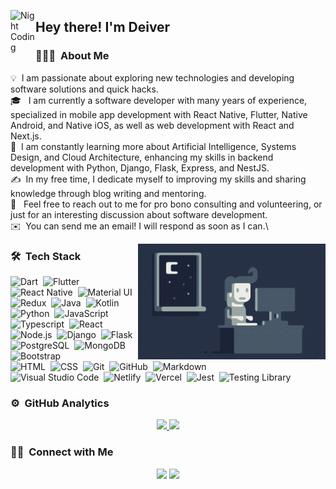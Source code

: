 <img alt="Night Coding" src="./assets/Hand%20Wave.gif" width='40' align="left"/><h2>Hey there! I'm Deiver</h2>

<!-- ## 👋 &nbsp;Hey there! I'm Aditya -->

### 👨🏻‍💻 &nbsp;About Me

💡 &nbsp;I am passionate about exploring new technologies and developing software solutions and quick hacks.\
🎓 &nbsp; I am currently a software developer with many years of experience, specialized in mobile app development with React Native, Flutter, Native Android, and Native iOS, as well as web development with React and Next.js.\
🌱 &nbsp;I am constantly learning more about Artificial Intelligence, Systems Design, and Cloud Architecture, enhancing my skills in backend development with Python, Django, Flask, Express, and NestJS.\
✍️ &nbsp;In my free time, I dedicate myself to improving my skills and sharing knowledge through blog writing and mentoring.\
💬 &nbsp; Feel free to reach out to me for pro bono consulting and volunteering, or just for an interesting discussion about software development.\
✉️ &nbsp;You can send me an email! I will respond as soon as I can.\

<img alt="Night Coding" src="https://raw.githubusercontent.com/AVS1508/AVS1508/master/assets/Night-Coding.gif" align="right"/>

### 🛠 &nbsp;Tech Stack

![Dart](https://img.shields.io/badge/Dart-0175C2?style=for-the-badge&logo=dart&logoColor=white)&nbsp;
![Flutter](https://img.shields.io/badge/Flutter-02569B?style=for-the-badge&logo=flutter&logoColor=white)&nbsp;
![React Native](https://img.shields.io/badge/React_Native-20232A?style=for-the-badge&logo=react&logoColor=61DAFB)&nbsp;
![Material UI](https://img.shields.io/badge/Material--UI-0081CB?style=for-the-badge&logo=material-ui&logoColor=white)&nbsp;
![Redux](https://img.shields.io/badge/Redux-593D88?style=for-the-badge&logo=redux&logoColor=white)&nbsp;
![Java](https://img.shields.io/badge/Java-ED8B00?style=for-the-badge&logo=openjdk)&nbsp;
![Kotlin](https://img.shields.io/badge/Kotlin-0095D5?&style=for-the-badge&logo=kotlin)&nbsp;
![Python](https://img.shields.io/badge/-Python-05122A?style=flat&logo=python)&nbsp;
![JavaScript](https://img.shields.io/badge/-JavaScript-05122A?style=flat&logo=javascript)&nbsp;
![Typescript](https://img.shields.io/badge/TypeScript-007ACC?style=for-the-badge&logo=typescript&logoColor=white)&nbsp;
![React](https://img.shields.io/badge/-React-05122A?style=flat&logo=react)&nbsp;
![Node.js](https://img.shields.io/badge/-Node.js-05122A?style=flat&logo=node.js)&nbsp;
![Django](https://img.shields.io/badge/-Django-05122A?style=flat&logo=django&logoColor=092E20)&nbsp;
![Flask](https://img.shields.io/badge/-Flask-05122A?style=flat&logo=flask)&nbsp;
![PostgreSQL](https://img.shields.io/badge/PostgreSQL-316192?style=for-the-badge&logo=postgresql&logoColor=white)&nbsp;
![MongoDB](https://img.shields.io/badge/MongoDB-4EA94B?style=for-the-badge&logo=mongodb&logoColor=white)&nbsp;
![Bootstrap](https://img.shields.io/badge/-Bootstrap-05122A?style=flat&logo=bootstrap&logoColor=563D7C)\
![HTML](https://img.shields.io/badge/-HTML-05122A?style=flat&logo=HTML5)&nbsp;
![CSS](https://img.shields.io/badge/-CSS-05122A?style=flat&logo=CSS3&logoColor=1572B6)&nbsp;
![Git](https://img.shields.io/badge/-Git-05122A?style=flat&logo=git)&nbsp;
![GitHub](https://img.shields.io/badge/-GitHub-05122A?style=flat&logo=github)&nbsp;
![Markdown](https://img.shields.io/badge/-Markdown-05122A?style=flat&logo=markdown)\
![Visual Studio Code](https://img.shields.io/badge/-Visual%20Studio%20Code-05122A?style=flat&logo=visual-studio-code&logoColor=007ACC)&nbsp;
![Netlify](https://img.shields.io/badge/Netlify-00C7B7?style=for-the-badge&logo=netlify&logoColor=white)&nbsp;
![Vercel](https://img.shields.io/badge/Vercel-000000?style=for-the-badge&logo=vercel&logoColor=white)&nbsp;
![Jest](https://img.shields.io/badge/Jest-323330?style=for-the-badge&logo=Jest&logoColor=white)&nbsp;
![Testing Library](https://img.shields.io/badge/testing%20library-323330?style=for-the-badge&logo=testing-library&logoColor=red)&nbsp;

### ⚙️ &nbsp;GitHub Analytics

<p align="center">
<a href="https://github.com/DeijoseDevelop">
  <img height="180em" src="https://github-readme-stats-eight-theta.vercel.app/api?username=DeijoseDevelop&show_icons=true&theme=algolia&include_all_commits=true&count_private=true"/>
  <img height="180em" src="https://github-readme-stats-eight-theta.vercel.app/api/top-langs/?username=DeijoseDevelop&layout=compact&langs_count=8&theme=algolia"/>
</a>
</p>

### 🤝🏻 &nbsp;Connect with Me

<p align="center">
<a href="https://www.linkedin.com/in/deiver-vazquez-1453141b5"><img src="https://img.shields.io/badge/-Deiver%20Vasquez-0077B5?style=flat&logo=Linkedin&logoColor=white"/></a>
<a href="mailto:estudiandovazmore@gmail.com"><img src="https://img.shields.io/badge/-estudiandovazmore@gmail.com-D14836?style=flat&logo=Gmail&logoColor=white"/></a>
</p>
